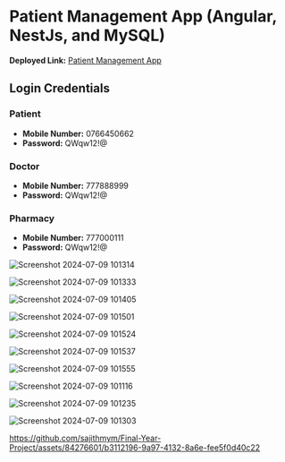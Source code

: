 # Patient Management App (Angular, NestJs, and MySQL)

**Deployed Link:** [Patient Management App](https://sajithmym-pms.netlify.app/)

## Login Credentials

### Patient
- **Mobile Number:** 0766450662
- **Password:** QWqw12!@

### Doctor
- **Mobile Number:** 777888999
- **Password:** QWqw12!@

### Pharmacy
- **Mobile Number:** 777000111
- **Password:** QWqw12!@


![Screenshot 2024-07-09 101314](https://github.com/sajithmym/Final-Year-Project/assets/84276601/afe6789e-e0dc-4f0d-819b-d797b8339fc1)




![Screenshot 2024-07-09 101333](https://github.com/sajithmym/Final-Year-Project/assets/84276601/b5c59f00-d862-4bff-857f-6e9c36374db5)




![Screenshot 2024-07-09 101405](https://github.com/sajithmym/Final-Year-Project/assets/84276601/c4144ad3-c78c-473e-9d67-65c82c5f13e8)




![Screenshot 2024-07-09 101501](https://github.com/sajithmym/Final-Year-Project/assets/84276601/a7523ba7-002d-4fc7-8451-69a70a26547c)




![Screenshot 2024-07-09 101524](https://github.com/sajithmym/Final-Year-Project/assets/84276601/3a1326d5-373a-455b-bdd4-c7d43a926952)




![Screenshot 2024-07-09 101537](https://github.com/sajithmym/Final-Year-Project/assets/84276601/5df13f86-d0af-419c-88f9-7cd682b75ce4)




![Screenshot 2024-07-09 101555](https://github.com/sajithmym/Final-Year-Project/assets/84276601/2d43e9b8-33e4-4993-84ea-466c3f9aca25)




![Screenshot 2024-07-09 101116](https://github.com/sajithmym/Final-Year-Project/assets/84276601/fb6deeef-762f-4c17-a1fe-c325e84e1550)




![Screenshot 2024-07-09 101235](https://github.com/sajithmym/Final-Year-Project/assets/84276601/098416d0-7e2f-4fb8-9fac-156bf09c6d64)




![Screenshot 2024-07-09 101303](https://github.com/sajithmym/Final-Year-Project/assets/84276601/bb150551-16b2-4a8e-8855-7d247a0ae333)


https://github.com/sajithmym/Final-Year-Project/assets/84276601/b3112196-9a97-4132-8a6e-fee5f0d40c22
